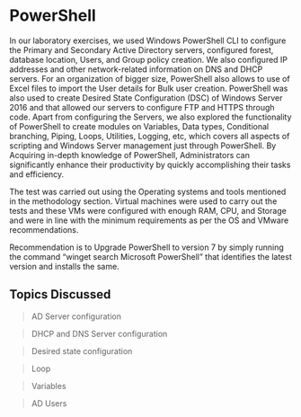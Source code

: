 # PowerShell 

In our laboratory exercises, we used Windows PowerShell CLI to configure the Primary and Secondary Active Directory servers, configured forest, database location, Users, and Group policy creation. We also configured IP addresses and other network-related information on DNS and DHCP servers. 
For an organization of bigger size, PowerShell also allows to use of Excel files to import the User details for Bulk user creation. PowerShell was also used to create Desired State Configuration (DSC) of Windows Server 2016 and that allowed our servers to configure FTP and HTTPS through code. 
Apart from configuring the Servers, we also explored the functionality of PowerShell to create modules on Variables, Data types, Conditional branching, Piping, Loops, Utilities, Logging, etc, which covers all aspects of scripting and Windows Server management just through PowerShell. 
By Acquiring in-depth knowledge of PowerShell, Administrators can significantly enhance their productivity by quickly accomplishing their tasks and efficiency. 

The test was carried out using the Operating systems and tools mentioned in the methodology section. Virtual machines were used to carry out the tests and these VMs were configured with enough RAM, CPU, and Storage and were in line with the minimum requirements as per the OS and VMware recommendations.

Recommendation is to Upgrade PowerShell to version 7 by simply running the command “winget search Microsoft PowerShell” that identifies the latest version and installs the same. 

## Topics Discussed
>AD Server configuration

>DHCP and DNS Server configuration

>Desired state configuration

>Loop

>Variables


>AD Users
